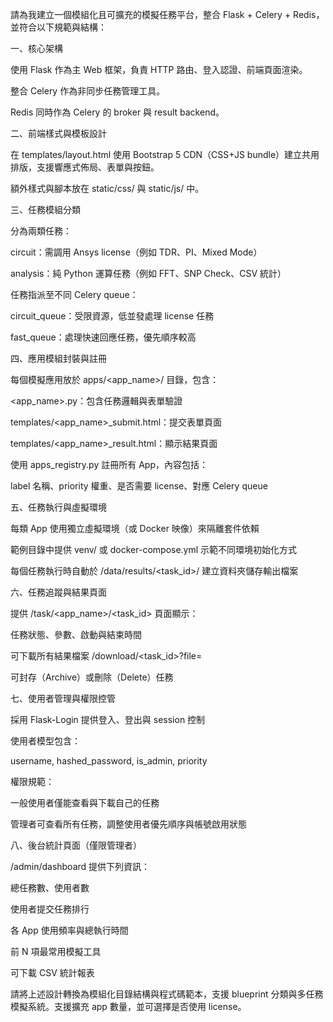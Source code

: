 請為我建立一個模組化且可擴充的模擬任務平台，整合 Flask + Celery + Redis，並符合以下規範與結構：

一、核心架構

使用 Flask 作為主 Web 框架，負責 HTTP 路由、登入認證、前端頁面渲染。

整合 Celery 作為非同步任務管理工具。

Redis 同時作為 Celery 的 broker 與 result backend。

二、前端樣式與模板設計

在 templates/layout.html 使用 Bootstrap 5 CDN（CSS+JS bundle）建立共用排版，支援響應式佈局、表單與按鈕。

額外樣式與腳本放在 static/css/ 與 static/js/ 中。

三、任務模組分類

分為兩類任務：

circuit：需調用 Ansys license（例如 TDR、PI、Mixed Mode）

analysis：純 Python 運算任務（例如 FFT、SNP Check、CSV 統計）

任務指派至不同 Celery queue：

circuit_queue：受限資源，低並發處理 license 任務

fast_queue：處理快速回應任務，優先順序較高

四、應用模組封裝與註冊

每個模擬應用放於 apps/<app_name>/ 目錄，包含：

<app_name>.py：包含任務邏輯與表單驗證

templates/<app_name>_submit.html：提交表單頁面

templates/<app_name>_result.html：顯示結果頁面

使用 apps_registry.py 註冊所有 App，內容包括：

label 名稱、priority 權重、是否需要 license、對應 Celery queue

五、任務執行與虛擬環境

每類 App 使用獨立虛擬環境（或 Docker 映像）來隔離套件依賴

範例目錄中提供 venv/ 或 docker-compose.yml 示範不同環境初始化方式

每個任務執行時自動於 /data/results/<task_id>/ 建立資料夾儲存輸出檔案

六、任務追蹤與結果頁面

提供 /task/<app_name>/<task_id> 頁面顯示：

任務狀態、參數、啟動與結束時間

可下載所有結果檔案 /download/<task_id>?file=<filename>

可封存（Archive）或刪除（Delete）任務

七、使用者管理與權限控管

採用 Flask-Login 提供登入、登出與 session 控制

使用者模型包含：

username, hashed_password, is_admin, priority

權限規範：

一般使用者僅能查看與下載自己的任務

管理者可查看所有任務，調整使用者優先順序與帳號啟用狀態

八、後台統計頁面（僅限管理者）

/admin/dashboard 提供下列資訊：

總任務數、使用者數

使用者提交任務排行

各 App 使用頻率與總執行時間

前 N 項最常用模擬工具

可下載 CSV 統計報表

請將上述設計轉換為模組化目錄結構與程式碼範本，支援 blueprint 分類與多任務模擬系統。支援擴充 app 數量，並可選擇是否使用 license。